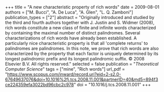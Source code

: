 +++
title = "A new characteristic property of rich words"
date = 2009-08-01
authors = ["M. Bucci", "A. De Luca", "A. Glen", "L. Q. Zamboni"]
publication_types = ["2"]
abstract = "Originally introduced and studied by the third and fourth authors together with J. Justin and S. Widmer (2008), rich words constitute a new class of finite and infinite words characterized by containing the maximal number of distinct palindromes. Several characterizations of rich words have already been established. A particularly nice characteristic property is that all 'complete returns' to palindromes are palindromes. In this note, we prove that rich words are also characterized by the property that each factor is uniquely determined by its longest palindromic prefix and its longest palindromic suffix. © 2008 Elsevier B.V. All rights reserved."
selected = false
publication = "*Theoretical Computer Science*"
tags = ["mine", "Rich words"]
url_pdf = "https://www.scopus.com/inward/record.uri?eid=2-s2.0-67649637076&doi=10.1016%2fj.tcs.2008.11.001&partnerID=40&md5=894f3ce224359efa3022bd96cbc2c978"
doi = "10.1016/j.tcs.2008.11.001"
+++

